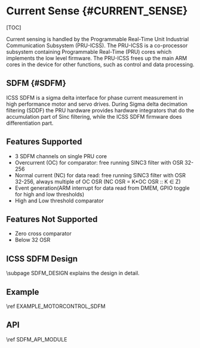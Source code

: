 # Current Sense {#CURRENT_SENSE}

[TOC]

Current sensing is handled by the Programmable Real-Time Unit Industrial Communication Subsystem (PRU-ICSS). The PRU-ICSS is a co-processor subsystem containing Programmable Real-Time (PRU) cores which implements the low level firmware. The PRU-ICSS frees up the main ARM cores in the device for other functions, such as control and data processing.

## SDFM {#SDFM}

ICSS SDFM is a sigma delta interface for phase current measurement in high performance motor and servo drives. During Sigma delta decimation filtering (SDDF) the PRU hardware provides hardware integrators that do the accumulation part of Sinc filtering, while the ICSS SDFM firmware does differentiation part.

## Features Supported
 - 3 SDFM channels on single PRU core
 - Overcurrent (OC) for comparator: free running SINC3 filter with OSR 32-256
 - Normal current (NC) for data read: free running SINC3 filter with OSR 32-256, always multiple of OC OSR (NC OSR = K*OC OSR :: K ∈ Z)
 - Event generation(ARM interrupt for data read from DMEM, GPIO toggle for high and low thresholds)
 - High and Low threshold comparator

## Features Not Supported
- Zero cross comparator
- Below 32 OSR

## ICSS SDFM Design
\subpage SDFM_DESIGN explains the design in detail.

## Example
\ref EXAMPLE_MOTORCONTROL_SDFM

## API
\ref SDFM_API_MODULE